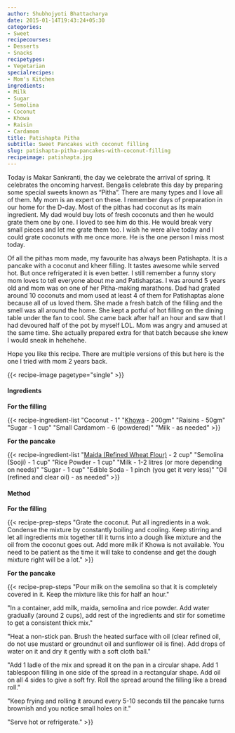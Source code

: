 ```yaml
---
author: Shubhojyoti Bhattacharya
date: 2015-01-14T19:43:24+05:30
categories:
- Sweet
recipecourses:
- Desserts
- Snacks
recipetypes:
- Vegetarian
specialrecipes:
- Mom's Kitchen
ingredients:
- Milk
- Sugar
- Semolina
- Coconut
- Khowa
- Raisin
- Cardamom
title: Patishapta Pitha
subtitle: Sweet Pancakes with coconut filling
slug: patishapta-pitha-pancakes-with-coconut-filling
recipeimage: patishapta.jpg
---
```


Today is Makar Sankranti, the day we celebrate the arrival of spring. It celebrates the oncoming harvest. Bengalis celebrate this day by preparing some special sweets known as “Pitha”. There are many types and I love all of them. My mom is an expert on these. I remember days of preparation in our home for the D-day. Most of the pithas had coconut as its main ingredient. My dad would buy lots of fresh coconuts and then he would grate them one by one. I loved to see him do this. He would break very small pieces and let me grate them too. I wish he were alive today and I could grate coconuts with me once more. He is the one person I miss most today.

Of all the pithas mom made, my favourite has always been Patishapta. It is a pancake with a coconut and kheer filling. It tastes awesome while served hot. But once refrigerated it is even better. I still remember a funny story mom loves to tell everyone about me and Patishaptas. I was around 5 years old and mom was on one of her Pitha-making marathons. Dad had grated around 10 coconuts and mom used at least 4 of them for Patishaptas alone because all of us loved them. She made a fresh batch of the filling and the smell was all around the home. She kept a potful of hot filling on the dining table under the fan to cool. She came back after half an hour and saw that I had devoured half of the pot by myself LOL. Mom was angry and amused at the same time. She actually prepared extra for that batch because she knew I would sneak in hehehehe.

Hope you like this recipe. There are multiple versions of this but here is the one I tried with mom 2 years back.

{{< recipe-image pagetype="single" >}}

#### Ingredients

**For the filling**

{{< recipe-ingredient-list
"Coconut - 1"
"[Khowa](https://en.wikipedia.org/wiki/Khoa) - 200gm"
"Raisins - 50gm"
"Sugar - 1 cup"
"Small Cardamom - 6 (powdered)"
"Milk - as needed" >}}

**For the pancake**

{{< recipe-ingredient-list
"[Maida (Refined Wheat Flour)](http://en.wikipedia.org/wiki/Maida_flour) - 2 cup"
"Semolina (Sooji) - 1 cup"
"Rice Powder - 1 cup"
"Milk - 1-2 litres (or more depending on needs)"
"Sugar - 1 cup"
"Edible Soda - 1 pinch (you get it very less)"
"Oil (refined and clear oil) - as needed" >}}

#### Method

**For the filling**

{{< recipe-prep-steps
"Grate the coconut. Put all ingredients in a wok. Condense the mixture by constantly boiling and cooling. Keep stirring and let all ingredients mix together till it turns into a dough like mixture and the oil from the coconut goes out. Add more milk if Khowa is not available. You need to be patient as the time it will take to condense and get the dough mixture right will be a lot." >}}

**For the pancake**

{{< recipe-prep-steps
"Pour milk on the semolina so that it is completely covered in it. Keep the mixture like this for half an hour."

"In a container, add milk, maida, semolina and rice powder. Add water gradually (around 2 cups), add rest of the ingredients and stir for sometime to get a consistent thick mix."

"Heat a non-stick pan. Brush the heated surface with oil (clear refined oil, do not use mustard or groundnut oil and sunflower oil is fine). Add drops of water on it and dry it gently with a soft cloth ball."

"Add 1 ladle of the mix and spread it on the pan in a circular shape. Add 1 tablespoon filling in one side of the spread in a rectangular shape. Add oil on all 4 sides to give a soft fry. Roll the spread around the filling like a bread roll."

"Keep frying and rolling it around every 5-10 seconds till the pancake turns brownish and you notice small holes on it."

"Serve hot or refrigerate." >}}
